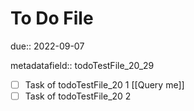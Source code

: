# To Do File

due:: 2022-09-07

metadatafield:: todoTestFile_20\_29

- [ ] Task of todoTestFile_20 1 [[Query me]]
- [ ] Task of todoTestFile_20 2
